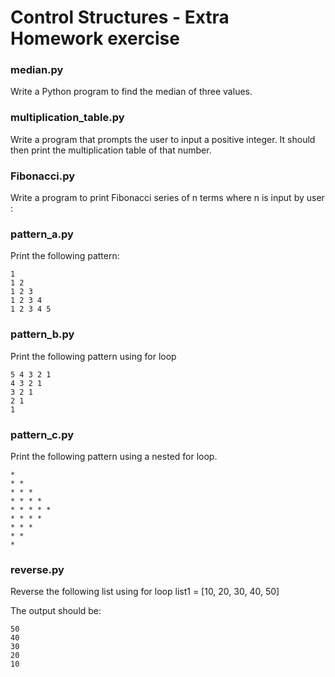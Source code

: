 # Control Structures - Extra Homework exercise 

### median.py
Write a Python program to find the median of three values.

### multiplication_table.py
Write a program that prompts the user to input a positive integer. It should then print the multiplication table of that number. 

### Fibonacci.py 
Write a program to print Fibonacci series of n terms where n is input by user :

### pattern_a.py

Print the following pattern:

    1 
    1 2 
    1 2 3 
    1 2 3 4 
    1 2 3 4 5

### pattern_b.py
Print the following pattern using for loop

    5 4 3 2 1 
    4 3 2 1 
    3 2 1 
    2 1 
    1


### pattern_c.py

Print the following pattern using a nested for loop.

    * 
    * * 
    * * * 
    * * * * 
    * * * * * 
    * * * * 
    * * * 
    * * 
    *

### reverse.py
Reverse the following list using for loop
list1 = [10, 20, 30, 40, 50]

The output should be:

    50
    40
    30
    20
    10
